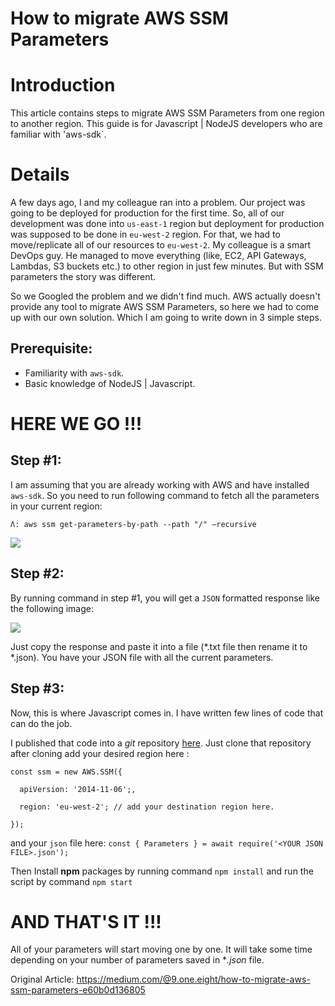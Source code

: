 # How to migrate AWS SSM Parameters

# Introduction

This article contains steps to migrate AWS SSM Parameters from one region to another region. This guide is for Javascript | NodeJS developers who are familiar with 'aws-sdk`.

# Details

A few days ago, I and my colleague ran into a problem. Our project was going to be deployed for production for the first time. So, all of our development was done into `us-east-1` region but deployment for production was supposed to be done in `eu-west-2` region. For that, we had to move/replicate all of our resources to `eu-west-2`. My colleague is a smart DevOps guy. He managed to move everything (like, EC2, API Gateways, Lambdas, S3 buckets etc.) to other region in just few minutes. But with SSM parameters the story was different.

So we Googled the problem and we didn't find much. AWS actually doesn't provide any tool to migrate AWS SSM Parameters, so here we had to come up with our own solution. Which I am going to write down in 3 simple steps.

##

## Prerequisite:

- Familiarity with `aws-sdk`.
- Basic knowledge of NodeJS | Javascript.

# HERE WE GO !!!

## Step #1:

I am assuming that you are already working with AWS and have installed `aws-sdk`. So you need to run following command to fetch all the parameters in your current region:

`Λ: aws ssm get-parameters-by-path --path "/" –recursive`

![](RackMultipart20200503-4-17emizf_html_d25a8372ef926c22.png)

## Step #2:

By running command in step #1, you will get a `JSON` formatted response like the following image:

![](RackMultipart20200503-4-17emizf_html_56d7a8fb1bfab015.png)

Just copy the response and paste it into a file (\*.txt file then rename it to \*.json). You have your JSON file with all the current parameters.

## Step #3:

Now, this is where Javascript comes in. I have written few lines of code that can do the job.

I published that code into a _git_ repository [here](#). Just clone that repository after cloning add your desired region here :

`const ssm = new AWS.SSM({`

`  apiVersion: '2014-11-06';,`

`  region: 'eu-west-2'; // add your destination region here.`

`});`

and your `json` file here:
`const { Parameters } = await require('<YOUR JSON FILE>.json');`

Then Install  **npm**  packages by running command `npm install` and run the script by command `npm start`

# AND THAT'S IT !!!

All of your parameters will start moving one by one. It will take some time depending on your number of parameters saved in \*_.json_ file.

Original Article: https://medium.com/@9.one.eight/how-to-migrate-aws-ssm-parameters-e60b0d136805